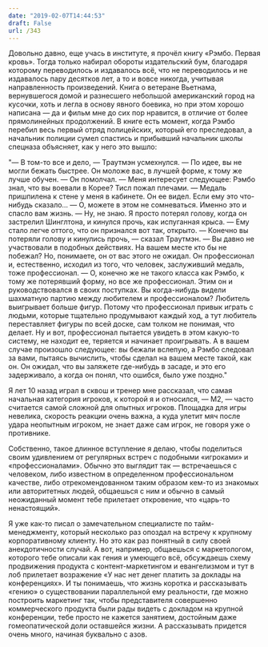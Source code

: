 ```yaml
---
date: "2019-02-07T14:44:53"
draft: False
url: /343
---
```


Довольно давно, еще учась в институте, я прочёл книгу «Рэмбо. Первая кровь». Тогда только набирал обороты издательский бум, благодаря которому переводилось и издавалось всё, что не переводилось и не издавалось пару десятков лет, а то и вовсе никогда, учитывая направленность произведений. Книга о ветеране Вьетнама, вернувшегося домой и разнесшего небольшой американский город на кусочки, хоть и легла в основу явного боевика, но при этом хорошо написана — да и фильм мне до сих пор нравится, в отличие от более прямолинейных продолжений. В книге есть момент, когда Рэмбо перебил весь первый отряд полицейских, который его преследовал, а начальник полиции сумел спастись и прибывший начальник школы спецназа объясняет, как у него это вышло:

"— В том-то все и дело, — Траутмэн усмехнулся. — По идее, вы не могли бежать быстрее. Он моложе вас, в лучшей форме, к тому же лучше обучен. — Он помолчал. — Меня интересует следующее: Рэмбо знал, что вы воевали в Корее?
Тисл пожал плечами.
— Медаль пришпилена к стене у меня в кабинете. Он ее видел. Если ему это что-нибудь сказало…
— О, можете в этом не сомневаться. Именно это и спасло вам жизнь.
— Ну, не знаю. Я просто потерял голову, когда он застрелил Шинглтона, и кинулся прочь, как испуганная крыса. — Ему стало легче оттого, что он признался вот так, открыто.
— Конечно вы потеряли голову и кинулись прочь, — сказал Траутмэн. — Вы давно не участвовали в подобных действиях. На вашем месте кто бы не побежал? Но, понимаете, он от вас этого не ожидал. Он профессионал и, естественно, исходил из того, что человек, заслуживший медаль, тоже профессионал. — О, конечно же не такого класса как Рэмбо, к тому же потерявший форму, но все же профессионал. Этим он и руководствовался в своих поступках. Вы когда-нибудь видели шахматную партию между любителем и профессионалом?
Любитель выигрывает больше фигур. Потому что профессионал привык играть с людьми, которые тщательно продумывают каждый ход, а тут любитель переставляет фигуры по всей доске, сам толком не понимая, что делает. Ну и вот, профессионал пытается увидеть в этом какую-то систему, не находит ее, теряется и начинает проигрывать. А в вашем случае произошло следующее: вы бежали вслепую, а Рэмбо следовал за вами, пытаясь вычислить, чтобы сделал на вашем месте такой, как он. Он ожидал, что вы заляжете где-нибудь в засаде, и это его задерживало, а когда он понял, что ошибся, было уже поздно."

Я лет 10 назад играл в сквош и тренер мне рассказал, что самая начальная категория игроков, к которой я и относился, — М2, — часто считается самой сложной для опытных игроков. Площадка для игры невелика, скорость реакции очень важна, а куда улетит мяч после удара неопытным игроком, не знает даже сам игрок, не говоря уже о противнике.

Собственно, такое длинное вступление я делаю, чтобы поделиться своим удивлением от регулярных встреч с подобными «игроками» и «профессионалами». Обычно это выглядит так — встречаешься с человеком, либо известном в определенном профессиональном качестве, либо отрекомендованном таким образом кем-то из знакомых или авторитетных людей, общаешься с ним и обычно в самый неожиданный момент тебе прилетает откровение, что «царь-то ненастоящий».

Я уже как-то писал о замечательном специалисте по тайм-менеджменту, который несколько раз опоздал на встречу к крупному корпоративному клиенту. Но это как раз понятный в силу своей анекдотичности случай. А вот, например, общаешься с маркетологом, которого тебе описали как гения и умеющего всё, обсуждаешь схему продвижения продукта с контент-маркетингом и евангелизмом и тут в лоб прилетает возражение «У нас нет денег платить за доклады на конференциях». И ты понимаешь, что жизнь коротка и рассказывать «гению» о существовании параллельной ему реальности, где можно построить маркетинг так, чтобы представителя совершенно коммерческого продукта были рады видеть с докладом на крупной конференции, тебе просто не кажется занятием, достойным даже гомеопатической доли оставшейся жизни. А рассказывать придется очень много, начиная буквально с азов.
